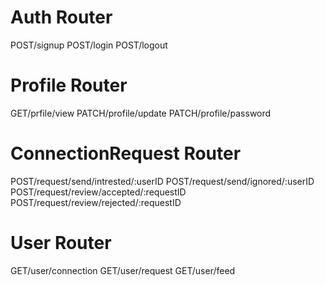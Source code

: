 # Auth Router

POST/signup
POST/login
POST/logout

# Profile Router

GET/prfile/view
PATCH/profile/update
PATCH/profile/password

# ConnectionRequest Router

POST/request/send/intrested/:userID
POST/request/send/ignored/:userID
POST/request/review/accepted/:requestID
POST/request/review/rejected/:requestID

# User Router

GET/user/connection
GET/user/request
GET/user/feed



